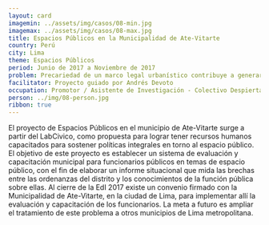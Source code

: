 ```yaml
---
layout: card
imagemin: ../assets/img/casos/08-min.jpg
imagemax: ../assets/img/casos/08-max.jpg
title: Espacios Públicos en la Municipalidad de Ate-Vitarte
country: Perú
city: Lima
theme: Espacios Públicos
period: Junio de 2017 a Noviembre de 2017
problem: Precariedad de un marco legal urbanístico contribuye a generar políticas deficientes en torno a los espacios públicos en Barranco
facilitator: Proyecto guiado por Andrés Devoto
occupation: Promotor / Asistente de Investigación - Colectivo DespiertaLima / Contribuyentes por Respeto
person: ../img/08-person.jpg
ribbon: true
---
```


El proyecto de Espacios Públicos en el municipio de Ate-Vitarte surge a partir del LabCivico, como propuesta para lograr tener recursos humanos capacitados para sostener políticas integrales en torno al espacio público. El objetivo de este proyecto es establecer un sistema de evaluación y capacitación municipal para funcionarios públicos en temas de espacio público, con el fin de elaborar un informe situacional que mida las brechas entre las ordenanzas del distrito y los conocimientos de la función pública sobre ellas. Al cierre de la EdI 2017 existe un convenio firmado con la Municipalidad de Ate-Vitarte, en la ciudad de Lima, para implementar allí la evaluación y capacitación de los funcionarios. La meta a futuro es ampliar el tratamiento de este problema a otros municipios de Lima metropolitana.
